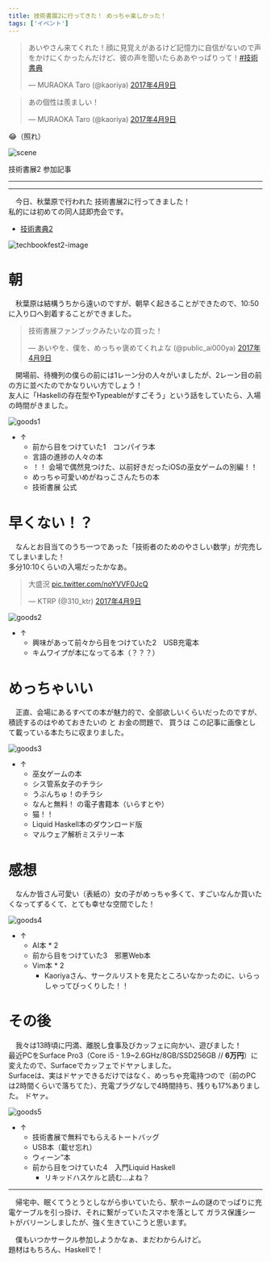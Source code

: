 ```yaml
---
title: 技術書展2に行ってきた！ めっちゃ楽しかった！
tags: ['イベント']
---
```

<blockquote class="twitter-tweet" data-lang="ja"><p lang="ja" dir="ltr">あいやさん来てくれた！顔に見覚えがあるけど記憶力に自信がないので声をかけにくかったんだけど、彼の声を聞いたらああやっぱりって！<a href="https://twitter.com/hashtag/%E6%8A%80%E8%A1%93%E6%9B%B8%E5%85%B8?src=hash">#技術書典</a></p>&mdash; MURAOKA Taro (@kaoriya) <a href="https://twitter.com/kaoriya/status/850902973685219328">2017年4月9日</a></blockquote>

<blockquote class="twitter-tweet" data-lang="ja"><p lang="ja" dir="ltr">あの個性は羨ましい！</p>&mdash; MURAOKA Taro (@kaoriya) <a href="https://twitter.com/kaoriya/status/850903049795022848">2017年4月9日</a></blockquote>

😂（照れ）

![scene](/2017-04-09-techbookfest2/scene.png)

<p class="dodon">技術書展2 参加記事</p>

- - -
- - -

　今日、秋葉原で行われた 技術書展2に行ってきました！  
私的には初めての同人誌即売会です。

- [技術書典2](https://techbookfest.org/event/tbf02)

![techbookfest2-image](https://techbookfest.org/assets/tbf02/images/top.png)


# 朝
　秋葉原は結構うちから遠いのですが、朝早く起きることができたので、10:50に入り口へ到着することができました。

<blockquote class="twitter-tweet" data-lang="ja"><p lang="ja" dir="ltr">技術書展ファンブックみたいなの買った！</p>&mdash; あいやを、僕を、めっちゃ褒めてくれよな (@public_ai000ya) <a href="https://twitter.com/public_ai000ya/status/850889485017415681">2017年4月9日</a></blockquote>

　開場前、待機列の僕らの前には1レーン分の人々がいましたが、2レーン目の前の方に並べたのでかなりいい方でしょう！  
友人に「Haskellの存在型やTypeableがすごそう」という話をしていたら、入場の時間がきました。

![goods1](/2017-04-09-techbookfest2/goods1.png)

- ↑
    - 前から目をつけていた1　コンパイラ本
    - 言語の進捗の人々の本
    - ！！ 会場で偶然見つけた、以前好きだったiOSの巫女ゲームの別編！！
    - めっちゃ可愛いめがねっこさんたちの本
    - 技術書展 公式


# 早くない！？
　なんとお目当てのうち一つであった「技術者のためのやさしい数学」が完売してしまいました！  
多分10:10くらいの入場だったかなあ。

<blockquote class="twitter-tweet" data-lang="ja"><p lang="ja" dir="ltr">大盛況 <a href="https://t.co/noYVVF0JcQ">pic.twitter.com/noYVVF0JcQ</a></p>&mdash; KTRP (@310_ktr) <a href="https://twitter.com/310_ktr/status/850914620852256768">2017年4月9日</a></blockquote>

![goods2](/2017-04-09-techbookfest2/goods2.png)

- ↑
    - 興味があって前々から目をつけていた2　USB充電本
    - キムワイプが本になってる本（？？？）


# めっちゃいい
　正直、会場にあるすべての本が魅力的で、全部欲しいくらいだったのですが、積読するのはやめておきたいの と お金の問題で、
買うは この記事に画像として載っている本たちに収まりました。

![goods3](/2017-04-09-techbookfest2/goods3.png)

- ↑
    - 巫女ゲームの本
    - シス管系女子のチラシ
    - うぶんちゅ！のチラシ
    - なんと無料！ の電子書籍本（いらすとや）
    - 猫！！
    - Liquid Haskell本のダウンロード版
    - マルウェア解析ミステリー本


# 感想
　なんか皆さん可愛い（表紙の）女の子がめっちゃ多くて、すごいなんか買いたくなってずるくて、とても幸せな空間でした！

![goods4](/2017-04-09-techbookfest2/goods4.png)

- ↑
    - AI本 * 2
    - 前から目をつけていた3　邪悪Web本
    - Vim本 * 2
        - Kaoriyaさん、サークルリストを見たところいなかったのに、いらっしゃってびっくりした！！


# その後
　我々は13時頃に円満、離脱し食事及びカッフェに向かい、遊びました！  
最近PCをSurface Pro3（Core i5 - 1.9~2.6GHz/8GB/SSD256GB // **6万円**）に変えたので、Surfaceでカッフェでドヤァしました。  
Surfaceは、実はドヤァできるだけではなく、めっちゃ充電持つので（前のPCは2時間くらいで落ちてた）、充電プラグなしで4時間持ち、残りも17%ありました。 ドヤァ。

![goods5](/2017-04-09-techbookfest2/goods5.png)

- ↑
    - 技術書展で無料でもらえるトートバッグ
    - USB本（載せ忘れ）
    - ウィーン”本
    - 前から目をつけていた4　入門Liquid Haskell
        - リキッドハスケルと読む…よね？

- - -

　帰宅中、眠くてうとうとしながら歩いていたら、駅ホームの謎のでっぱりに充電ケーブルを引っ掛け、それに繋がっていたスマホを落として
ガラス保護シートがバリーンしましたが、強く生きていこうと思います。  

　僕もいつかサークル参加しようかなぁ、まだわからんけど。  
題材はもちろん、Haskellで！
